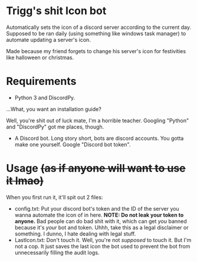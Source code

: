 # Trigg's shit Icon bot

Automatically sets the icon of a discord server according to the current day.
Supposed to be ran daily (using something like windows task manager) to automate updating a server's icon.

Made because my friend forgets to change his server's icon for festivities like halloween or christmas.


# Requirements
- Python 3 and DiscordPy.

...What, you want an installation guide?

Well, you're shit out of luck mate, I'm a horrible teacher. Googling "Python" and "DiscordPy" got me places, though.

- A Discord bot. Long story short, bots are discord accounts. You gotta make one yourself. Google "Discord bot token".


# Usage ~~(as if anyone will want to use it lmao)~~
When you first run it, it'll spit out 2 files:

- config.txt:
Put your discord bot's token and the ID of the server you wanna automate the icon of in here. **NOTE: Do not leak your token to anyone.** Bad people can do bad shit with it, which can get *you* banned because it's *your* bot and token. Uhhh, take this as a legal disclaimer or something. I dunno, I hate dealing with legal stuff.
- LastIcon.txt:
Don't touch it. Well, you're not *supposed* to touch it. But I'm not a cop. It just saves the last icon the bot used to prevent the bot from unnecessarily filling the audit logs.
